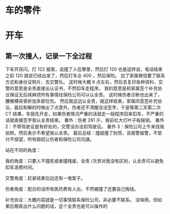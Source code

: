 # 车的零件


# 开车
## 第一次撞人，记录一下全过程

下车开双闪，打 122 报案，说撞了人在哪里，然后打 120 也是这样说，电话结束之前 120 就说已经出发了，然后打车企 400 ，然后保险。
加了家属微信要了联系方式和身份证照片，去交警队。
这时候大概 9 点左右，然后去复印各种资料，交警的意思是全责直接出认证书，不然扣车走程序。
我的意思是和家属签个补充协议保证无后续麻烦所有事情找保险公司可以认全责。
这时候伤者诊断也出来了，腰椎横突骨折加多部位伤。
然后我这边认全责，就这样结束，家属同意签补充协议，最后和解的时候出了点意外，伤者还不清醒没法签字，于是等第二天第二次 CT 结果，车我先开走，如果伤者情况严重的话就走一般程序回来扣车，不严重的话就直接签字我认全责结束。
番外：伤者 261 斤，我前杠大灯叶子板报销。
番外 2：不带驾驶证是有好处的，交警没办法扣驾驶证。
番外 3：保险公司上午来找我拍照，然后表示不希望我认全责。
最后总结：撞就撞了别慌，该报警报警，不垫付不探望，所有赔偿让伤者和保险公司沟通。

站在不同的角度：

我的角度：只要人不撞死或者撞残废，全责 /次责对我没有区别，认全责可以避免扣车浪费时间。

交警角度：赶紧结束后边还有一堆案子。

伤者角度：配合的话所有医药费有人出，不然被撞了还要自己掏钱。

补充协议：大概内容就是一切事情联系保险公司，非必要不联系。
没啥用，但如果后期真出什么问题的话，这个全责也是可以操作的









